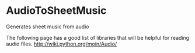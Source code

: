 AudioToSheetMusic
=================

Generates sheet music from audio

The following page has a good list of libraries that will be helpful for reading audio files.
http://wiki.python.org/moin/Audio/

